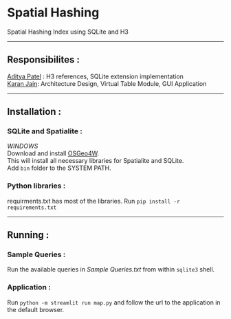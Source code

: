 # Spatial Hashing
Spatial Hashing Index using SQLite and H3

<hr>

## Responsibilites : 
[Aditya Patel](aditya.s.patel@sjsu.edu) :  H3 references, SQLite extension implementation  
[Karan Jain](karan.jain@sjsu.edu):  Architecture Design, Virtual Table Module, GUI Application 

<hr>

## Installation :

### SQLite and Spatialite :

*_WINDOWS_*  
Download and install [OSGeo4W](https://trac.osgeo.org/osgeo4w/).  
This will install all necessary libraries for Spatialite and SQLite.  
Add `bin` folder to the SYSTEM PATH.  

### Python libraries :
requirments.txt has most of the libraries.
Run `pip install -r requirements.txt`

<hr>

## Running : 

### Sample Queries :
Run the available queries in _Sample Queries.txt_ from within `sqlite3` shell.
### Application :
Run `python -m streamlit run map.py` and follow the url to the application in the default browser.
